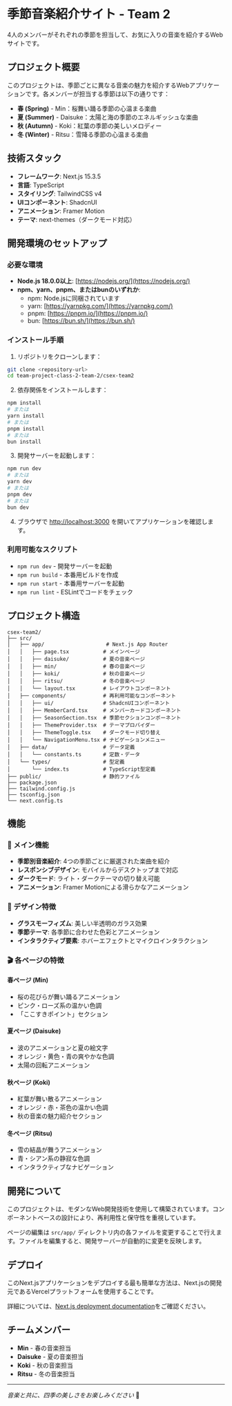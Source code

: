 # 季節音楽紹介サイト - Team 2

4人のメンバーがそれぞれの季節を担当して、お気に入りの音楽を紹介するWebサイトです。

## プロジェクト概要

このプロジェクトは、季節ごとに異なる音楽の魅力を紹介するWebアプリケーションです。各メンバーが担当する季節は以下の通りです：

- **春 (Spring)** - Min：桜舞い踊る季節の心温まる楽曲
- **夏 (Summer)** - Daisuke：太陽と海の季節のエネルギッシュな楽曲
- **秋 (Autumn)** - Koki：紅葉の季節の美しいメロディー
- **冬 (Winter)** - Ritsu：雪降る季節の心温まる楽曲

## 技術スタック

- **フレームワーク**: Next.js 15.3.5
- **言語**: TypeScript
- **スタイリング**: TailwindCSS v4
- **UIコンポーネント**: ShadcnUI
- **アニメーション**: Framer Motion
- **テーマ**: next-themes（ダークモード対応）

## 開発環境のセットアップ

### 必要な環境

- **Node.js 18.0.0以上**: [https://nodejs.org/](https://nodejs.org/)
- **npm、yarn、pnpm、またはbunのいずれか**:
  - npm: Node.jsに同梱されています
  - yarn: [https://yarnpkg.com/](https://yarnpkg.com/)
  - pnpm: [https://pnpm.io/](https://pnpm.io/)
  - bun: [https://bun.sh/](https://bun.sh/)

### インストール手順

1. リポジトリをクローンします：

```bash
git clone <repository-url>
cd team-project-class-2-team-2/csex-team2
```

2. 依存関係をインストールします：

```bash
npm install
# または
yarn install
# または
pnpm install
# または
bun install
```

3. 開発サーバーを起動します：

```bash
npm run dev
# または
yarn dev
# または
pnpm dev
# または
bun dev
```

4. ブラウザで [http://localhost:3000](http://localhost:3000) を開いてアプリケーションを確認します。

### 利用可能なスクリプト

- `npm run dev` - 開発サーバーを起動
- `npm run build` - 本番用ビルドを作成
- `npm run start` - 本番用サーバーを起動
- `npm run lint` - ESLintでコードをチェック

## プロジェクト構造

```
csex-team2/
├── src/
│   ├── app/                    # Next.js App Router
│   │   ├── page.tsx           # メインページ
│   │   ├── daisuke/           # 夏の音楽ページ
│   │   ├── min/               # 春の音楽ページ
│   │   ├── koki/              # 秋の音楽ページ
│   │   ├── ritsu/             # 冬の音楽ページ
│   │   └── layout.tsx         # レイアウトコンポーネント
│   ├── components/            # 再利用可能なコンポーネント
│   │   ├── ui/                # ShadcnUIコンポーネント
│   │   ├── MemberCard.tsx     # メンバーカードコンポーネント
│   │   ├── SeasonSection.tsx  # 季節セクションコンポーネント
│   │   ├── ThemeProvider.tsx  # テーマプロバイダー
│   │   ├── ThemeToggle.tsx    # ダークモード切り替え
│   │   └── NavigationMenu.tsx # ナビゲーションメニュー
│   ├── data/                  # データ定義
│   │   └── constants.ts       # 定数・データ
│   └── types/                 # 型定義
│       └── index.ts           # TypeScript型定義
├── public/                    # 静的ファイル
├── package.json
├── tailwind.config.js
├── tsconfig.json
└── next.config.ts
```

## 機能

### 🎵 メイン機能

- **季節別音楽紹介**: 4つの季節ごとに厳選された楽曲を紹介
- **レスポンシブデザイン**: モバイルからデスクトップまで対応
- **ダークモード**: ライト・ダークテーマの切り替え可能
- **アニメーション**: Framer Motionによる滑らかなアニメーション

### 🎨 デザイン特徴

- **グラスモーフィズム**: 美しい半透明のガラス効果
- **季節テーマ**: 各季節に合わせた色彩とアニメーション
- **インタラクティブ要素**: ホバーエフェクトとマイクロインタラクション

### 🎬 各ページの特徴

#### 春ページ (Min)

- 桜の花びらが舞い踊るアニメーション
- ピンク・ローズ系の温かい色調
- 「ここすきポイント」セクション

#### 夏ページ (Daisuke)

- 波のアニメーションと夏の絵文字
- オレンジ・黄色・青の爽やかな色調
- 太陽の回転アニメーション

#### 秋ページ (Koki)

- 紅葉が舞い散るアニメーション
- オレンジ・赤・茶色の温かい色調
- 秋の音楽の魅力紹介セクション

#### 冬ページ (Ritsu)

- 雪の結晶が舞うアニメーション
- 青・シアン系の静寂な色調
- インタラクティブなナビゲーション

## 開発について

このプロジェクトは、モダンなWeb開発技術を使用して構築されています。コンポーネントベースの設計により、再利用性と保守性を重視しています。

ページの編集は `src/app/` ディレクトリ内の各ファイルを変更することで行えます。ファイルを編集すると、開発サーバーが自動的に変更を反映します。

## デプロイ

このNext.jsアプリケーションをデプロイする最も簡単な方法は、Next.jsの開発元であるVercelプラットフォームを使用することです。

詳細については、[Next.js deployment documentation](https://nextjs.org/docs/app/building-your-application/deploying)をご確認ください。

## チームメンバー

- **Min** - 春の音楽担当
- **Daisuke** - 夏の音楽担当
- **Koki** - 秋の音楽担当
- **Ritsu** - 冬の音楽担当

---

_音楽と共に、四季の美しさをお楽しみください_ 🎵
